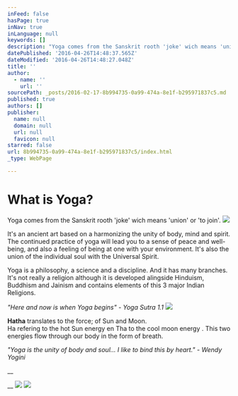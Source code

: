```yaml
---
inFeed: false
hasPage: true
inNav: true
inLanguage: null
keywords: []
description: "Yoga comes from the Sanskrit rooth 'joke' wich means 'union' or 'to join'. "
datePublished: '2016-04-26T14:48:37.565Z'
dateModified: '2016-04-26T14:48:27.048Z'
title: ''
author:
  - name: ''
    url: ''
sourcePath: _posts/2016-02-17-8b994735-0a99-474a-8e1f-b295971837c5.md
published: true
authors: []
publisher:
  name: null
  domain: null
  url: null
  favicon: null
starred: false
url: 8b994735-0a99-474a-8e1f-b295971837c5/index.html
_type: WebPage

---
```

# What is Yoga?

Yoga comes from the Sanskrit rooth 'joke' wich means 'union' or 'to join'. ![](https://s3-us-west-2.amazonaws.com/the-grid-img/p/f5c6201f3e7a7db31d8a2b9478e45d9c00bd4d2d.jpg)

It's an ancient art based on a harmonizing the unity of body, mind and spirit. The continued practice of yoga will lead you to a sense of peace and well-being, and also a feeling of being at one with your environment. It's also the union of the individual soul with the Universal Spirit. 

Yoga is a philosophy, a science and a discipline. And it has many branches. It's not really a religion although it is developed alingside Hinduism, Buddhism and Jainism and contains elements of this 3 major Indian Religions. 

_"Here and now is when Yoga begins" - Yoga Sutra 1.1_
![](https://s3-us-west-2.amazonaws.com/the-grid-img/p/69a4317b10797e6ee749cf4cecca246562b8d4af.jpg)

**Hatha** translates to the force; of Sun and Moon.   
Ha refering to the hot Sun energy en Tha to the cool moon energy . This two energies flow through our body in the form of breath. 

_"Yoga is the unity of body and soul... I like to bind this by heart." - Wendy Yogini_

__

__
![](https://the-grid-user-content.s3-us-west-2.amazonaws.com/d9f07380-2f47-417d-9970-9146c3fdd002.jpg)
![](https://the-grid-user-content.s3-us-west-2.amazonaws.com/5b138d58-0d03-4ad0-bb63-27fb41daaeac.jpg)